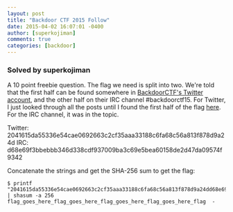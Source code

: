```yaml
---
layout: post
title: "Backdoor CTF 2015 Follow"
date: 2015-04-02 16:07:01 -0400
author: [superkojiman]
comments: true
categories: [backdoor]
---
```


### Solved by superkojiman

A 10 point freebie question. The flag we need is split into two. We're told that the first half can be found somewhere in [BackdoorCTF's Twitter account](https://twitter.com/Backdoorctf), and the other half on their IRC channel #backdoorctf15. For Twitter, I just looked through all the posts until I found the first half of the flag [here](https://twitter.com/BackdoorCTF/status/570822175420129280). For the IRC channel, it was in the topic. 

Twitter: 2041615da55336e54cae0692663c2cf35aaa33188c6fa68c56a813f878d9a24d
IRC: d68e69f3bbebbb346d338cdf937009ba3c69e5bea60158de2d47da09574f9342

Concatenate the strings and get the SHA-256 sum to get the flag:

```
$ printf "2041615da55336e54cae0692663c2cf35aaa33188c6fa68c56a813f878d9a24dd68e69f3bbebbb346d338cdf937009ba3c69e5bea60158de2d47da09574f9342" | shasum -a 256
flag_goes_here_flag_goes_here_flag_goes_here_flag_goes_here_flag  -
```

